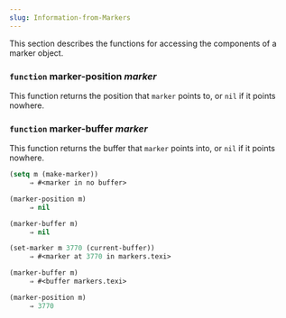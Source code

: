 ```yaml
---
slug: Information-from-Markers
---
```


This section describes the functions for accessing the components of a marker object.

### <span className="tag function">`function`</span> **marker-position** *marker*

This function returns the position that `marker` points to, or `nil` if it points nowhere.

### <span className="tag function">`function`</span> **marker-buffer** *marker*

This function returns the buffer that `marker` points into, or `nil` if it points nowhere.

```lisp
(setq m (make-marker))
     ⇒ #<marker in no buffer>
```

```lisp
(marker-position m)
     ⇒ nil
```

```lisp
(marker-buffer m)
     ⇒ nil
```



```lisp
(set-marker m 3770 (current-buffer))
     ⇒ #<marker at 3770 in markers.texi>
```

```lisp
(marker-buffer m)
     ⇒ #<buffer markers.texi>
```

```lisp
(marker-position m)
     ⇒ 3770
```
